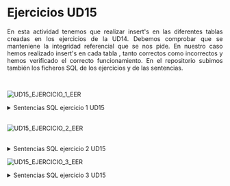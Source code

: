 <h1>Ejercicios UD15</h1>

<p align="justify"> En esta actividad tenemos que realizar insert's en las diferentes tablas creadas en los ejercicios de la UD14. Debemos comprobar que se manteniene la integridad referencial que se nos pide. En nuestro caso hemos realizado insert's en cada tabla , tanto correctos como incorrectos y hemos verificado el correcto funcionamiento. En el repositorio subimos también los ficheros SQL de los ejercicios y de las sentencias. </p>
<br>

 ![UD15_EJERCICIO_1_EER](https://user-images.githubusercontent.com/103035621/165347253-15d85d38-9858-4a8f-9f9c-5a3e837ef9c9.PNG)

<details>
  <summary>Sentencias SQL ejercicio 1 UD15</summary>
<br>
<p align="justify">En este ejercicio se realizan sentencias SQL hacia varias tablas para insertar datos y comprobar su correcto funcionamiento, a continuación vendrá el código utilizado. </p>
  
  ```sql
  -- INSERT EJERCICIO 1 UD15

/* INSERT TABLA DESPACHOS */
INSERT INTO DESPACHOS (NUMERO, CAPACIDAD) VALUES (1,10);
INSERT INTO DESPACHOS (NUMERO, CAPACIDAD) VALUES (2,15);
INSERT INTO DESPACHOS (NUMERO, CAPACIDAD) VALUES (3,20);
INSERT INTO DESPACHOS (NUMERO, CAPACIDAD) VALUES (4,25);
INSERT INTO DESPACHOS (NUMERO, CAPACIDAD) VALUES (5,30);
INSERT INTO DESPACHOS (NUMERO, CAPACIDAD) VALUES (6,35);
INSERT INTO DESPACHOS (NUMERO, CAPACIDAD) VALUES (7,40);
INSERT INTO DESPACHOS (NUMERO, CAPACIDAD) VALUES (8,45);
INSERT INTO DESPACHOS (NUMERO, CAPACIDAD) VALUES (9,50);
INSERT INTO DESPACHOS (NUMERO, CAPACIDAD) VALUES (10,55);
INSERT INTO DESPACHOS (NUMERO, CAPACIDAD) VALUES (11,60);
/* INSERT TABLA DIRECTORES */
INSERT INTO DIRECTORES (DNI, NOMBREAPELLIDOS, FK_DNIJEFE,FK_DESPACHO) VALUES ('4800000X', 'JOSUE', '4800000X', 1);
INSERT INTO DIRECTORES (DNI, NOMBREAPELLIDOS, FK_DNIJEFE,FK_DESPACHO) VALUES ('5500516S', 'PACO', '5500516S', 2);
INSERT INTO DIRECTORES (DNI, NOMBREAPELLIDOS, FK_DNIJEFE,FK_DESPACHO) VALUES ('6184948A', 'FEDE', '5500516S', 2);
INSERT INTO DIRECTORES (DNI, NOMBREAPELLIDOS, FK_DNIJEFE,FK_DESPACHO) VALUES ('1616165B', 'TUPU', '5500516S', 2);
INSERT INTO DIRECTORES (DNI, NOMBREAPELLIDOS, FK_DNIJEFE,FK_DESPACHO) VALUES ('6164164K', 'MENDIETA', '5500516S', 2);
INSERT INTO DIRECTORES (DNI, NOMBREAPELLIDOS, FK_DNIJEFE,FK_DESPACHO) VALUES ('3646465F', 'MARDONA', '4800000X', 1);
INSERT INTO DIRECTORES (DNI, NOMBREAPELLIDOS, FK_DNIJEFE,FK_DESPACHO) VALUES ('6118898L', 'JOZE', '6118898L', 3);
INSERT INTO DIRECTORES (DNI, NOMBREAPELLIDOS, FK_DNIJEFE,FK_DESPACHO) VALUES ('2655466Ñ', 'MARIA', '6118898L', 3);
INSERT INTO DIRECTORES (DNI, NOMBREAPELLIDOS, FK_DNIJEFE,FK_DESPACHO) VALUES ('1561566A', 'JOSEFA', '6118898L', 3);
INSERT INTO DIRECTORES (DNI, NOMBREAPELLIDOS, FK_DNIJEFE,FK_DESPACHO) VALUES ('1468948V', 'ANA', '6118898L', 3);
INSERT INTO DIRECTORES (DNI, NOMBREAPELLIDOS, FK_DNIJEFE,FK_DESPACHO) VALUES ('4516166Q', 'CLAUDIA', '4800000X', 1);
/* TUPLA DE ERROR , TODO OK */
INSERT INTO DIRECTORES (DNI, NOMBREAPELLIDOS, FK_DNIJEFE,FK_DESPACHO) VALUES ('66464894P', 'OCTAVIO', '000', 1);
SELECT * FROM DIRECTORES;
SELECT * FROM DESPACHOS;
  ```
 </details>
 <br>
 
![UD15_EJERCICIO_2_EER](https://user-images.githubusercontent.com/103035621/165347401-3c2b2e66-a22e-4b43-baa9-1035625fa047.PNG)

<br>
<details>
  <summary>Sentencias SQL ejercicio 2 UD15</summary>
<br>
<p align="justify">En este ejercicio se realizan sentencias SQL hacia varias tablas para insertar datos y comprobar su correcto funcionamiento, a continuación vendrá el código utilizado.</p>
  
  ```sql
-- INSERT EJERCICIO 2 UD15

/* INSERT EN LA TABLA PIEZAS */
INSERT INTO PIEZAS (NOMBRE) VALUES ('Codo 3/4');
INSERT INTO PIEZAS (NOMBRE) VALUES ('Manguito 3/4');
INSERT INTO PIEZAS (NOMBRE) VALUES ('Racor 1/2');
INSERT INTO PIEZAS (NOMBRE) VALUES ('Valvula anti-retorno');
INSERT INTO PIEZAS (NOMBRE) VALUES ('Bomba 230V');
INSERT INTO PIEZAS (NOMBRE) VALUES ('Sonda PT-100');
INSERT INTO PIEZAS (NOMBRE) VALUES ('Sonda PT-200');
INSERT INTO PIEZAS (NOMBRE) VALUES ('Sensor ultrasonidos');
INSERT INTO PIEZAS (NOMBRE) VALUES ('Sensor proximidad');
INSERT INTO PIEZAS (NOMBRE) VALUES ('Husillo DA');
/* INSERT EN TABLA PROVEEDORES */
INSERT INTO PROVEEDORES (ID, NOMBRE) VALUES ('PV01', 'Valvuleria jaimitong');
INSERT INTO PROVEEDORES (ID, NOMBRE) VALUES ('PV02', 'Valvuleria san juan');
INSERT INTO PROVEEDORES (ID, NOMBRE) VALUES ('PV03', 'Electronica jose');
INSERT INTO PROVEEDORES (ID, NOMBRE) VALUES ('PV04', 'Bombas vidl');
INSERT INTO PROVEEDORES (ID, NOMBRE) VALUES ('PV05', 'Tuberias pedrolo');
INSERT INTO PROVEEDORES (ID, NOMBRE) VALUES ('PV06', 'Electrovending');
INSERT INTO PROVEEDORES (ID, NOMBRE) VALUES ('PV07', 'Tus tubos.com');
INSERT INTO PROVEEDORES (ID, NOMBRE) VALUES ('PV08', 'Sensores maria');
INSERT INTO PROVEEDORES (ID, NOMBRE) VALUES ('PV09', 'Motobombas luis');
INSERT INTO PROVEEDORES (ID, NOMBRE) VALUES ('PV10', 'Sneckers plasticos joel');
/* INSERT EN LA TABLA SUMINISTRA */
INSERT INTO SUMINISTRA (CODIGOPIEZA, IDPROVEEDOR, PRECIO) VALUES (1, 'PV01', 150);
INSERT INTO SUMINISTRA (CODIGOPIEZA, IDPROVEEDOR, PRECIO) VALUES (2, 'PV02', 400);
INSERT INTO SUMINISTRA (CODIGOPIEZA, IDPROVEEDOR, PRECIO) VALUES (3, 'PV03', 450);
INSERT INTO SUMINISTRA (CODIGOPIEZA, IDPROVEEDOR, PRECIO) VALUES (4, 'PV04', 600);
INSERT INTO SUMINISTRA (CODIGOPIEZA, IDPROVEEDOR, PRECIO) VALUES (5, 'PV05', 1200);
INSERT INTO SUMINISTRA (CODIGOPIEZA, IDPROVEEDOR, PRECIO) VALUES (6, 'PV06', 165);
INSERT INTO SUMINISTRA (CODIGOPIEZA, IDPROVEEDOR, PRECIO) VALUES (7, 'PV07', 115);
INSERT INTO SUMINISTRA (CODIGOPIEZA, IDPROVEEDOR, PRECIO) VALUES (8, 'PV08', 99);
INSERT INTO SUMINISTRA (CODIGOPIEZA, IDPROVEEDOR, PRECIO) VALUES (9, 'PV09', 2000);
INSERT INTO SUMINISTRA (CODIGOPIEZA, IDPROVEEDOR, PRECIO) VALUES (10, 'PV10', 1500);
/* TUPLAS ERRONEAS , LA PRIMERA NO EXISTE EL VALOR 100 EN CODIGOPIEZAS Y LA SEGUNDA EL PV0100 TAMPOCO EXISTE*/
INSERT INTO SUMINISTRA (CODIGOPIEZA, IDPROVEEDOR, PRECIO) VALUES (100, 'PV01', 150);
INSERT INTO SUMINISTRA (CODIGOPIEZA, IDPROVEEDOR, PRECIO) VALUES (1, 'PV018', 150);
/* SELECT TABLA PIEZAS , PROVEEDORES Y SUMINISTRA */
SELECT * FROM PIEZAS;
SELECT * FROM PROVEEDORES;
SELECT * FROM SUMINISTRA;
  ```
 </details>
 
 ![UD15_EJERCICIO_3_EER](https://user-images.githubusercontent.com/103035621/165347462-46377c4b-09f7-4786-ae22-8d3e19548386.PNG)

 
 <details>
  <summary>Sentencias SQL ejercicio 3 UD15</summary>
<br>
<p align="justify">En este ejercicio se realizan sentencias SQL hacia varias tablas para insertar datos y comprobar su correcto funcionamiento, a continuación vendrá el código utilizado.</p>
  
  ```sql
-- INSERT EJERCICIO 3 UNIDAD 15

/* INSERT EN TABLA CIENTIFICOS */
INSERT INTO CIENTIFICOS (DNI, NOMBRE_APELLIDOS) VALUES ('651651L' , 'Paco rabano');
INSERT INTO CIENTIFICOS (DNI, NOMBRE_APELLIDOS) VALUES ('564161K' , 'Paco mer');
INSERT INTO CIENTIFICOS (DNI, NOMBRE_APELLIDOS) VALUES ('161466J' , 'Jose pinto');
INSERT INTO CIENTIFICOS (DNI, NOMBRE_APELLIDOS) VALUES ('861616H' , 'Pinto Uncuadro');
INSERT INTO CIENTIFICOS (DNI, NOMBRE_APELLIDOS) VALUES ('315115G' , 'Uncuadro cuelgo');
INSERT INTO CIENTIFICOS (DNI, NOMBRE_APELLIDOS) VALUES ('651661F' , 'Investigador X');
INSERT INTO CIENTIFICOS (DNI, NOMBRE_APELLIDOS) VALUES ('564164E' , 'Josefina Garsia');
INSERT INTO CIENTIFICOS (DNI, NOMBRE_APELLIDOS) VALUES ('654165D' , 'Mariadolores');
INSERT INTO CIENTIFICOS (DNI, NOMBRE_APELLIDOS) VALUES ('461565C' , 'Ana stasia');
INSERT INTO CIENTIFICOS (DNI, NOMBRE_APELLIDOS) VALUES ('464161A' , 'Maria yeye');
/* INSERT EN TABLA PROYECTO */
INSERT INTO PROYECTO (ID, NOMBRE, HORAS) VALUES ('PR01' , 'Proyecto Anacardo' , 100);
INSERT INTO PROYECTO (ID, NOMBRE, HORAS) VALUES ('PR02' , 'Proyecto Ana P' , 450);
INSERT INTO PROYECTO (ID, NOMBRE, HORAS) VALUES ('PR03' , 'Proyecto Ana X' , 360);
INSERT INTO PROYECTO (ID, NOMBRE, HORAS) VALUES ('PR04' , 'Proyecto Ana stroso' , 60);
INSERT INTO PROYECTO (ID, NOMBRE, HORAS) VALUES ('PR05' , 'Proyecto Ana lirico' , 2000);
INSERT INTO PROYECTO (ID, NOMBRE, HORAS) VALUES ('PR06' , 'Proyecto Ana tomico' , 1000);
INSERT INTO PROYECTO (ID, NOMBRE, HORAS) VALUES ('PR07' , 'Proyecto Anamaria' , 106);
INSERT INTO PROYECTO (ID, NOMBRE, HORAS) VALUES ('PR08' , 'Proyecto Analitico' , 115);
INSERT INTO PROYECTO (ID, NOMBRE, HORAS) VALUES ('PR09' , 'Proyecto Anastesia' , 290);
INSERT INTO PROYECTO (ID, NOMBRE, HORAS) VALUES ('PR10' , 'Proyecto Anaconda' , 480);
/* INSERT EN TABLA ASIGNADO_A */
INSERT INTO ASIGNADO_A (CIENTIFICO, PROYECTO) VALUES ('651651L', 'PR01');
INSERT INTO ASIGNADO_A (CIENTIFICO, PROYECTO) VALUES ('651661F', 'PR02');
INSERT INTO ASIGNADO_A (CIENTIFICO, PROYECTO) VALUES ('464161A', 'PR03');
INSERT INTO ASIGNADO_A (CIENTIFICO, PROYECTO) VALUES ('654165D', 'PR04');
INSERT INTO ASIGNADO_A (CIENTIFICO, PROYECTO) VALUES ('161466J', 'PR05');
INSERT INTO ASIGNADO_A (CIENTIFICO, PROYECTO) VALUES ('461565C', 'PR06');
INSERT INTO ASIGNADO_A (CIENTIFICO, PROYECTO) VALUES ('564164E', 'PR07');
INSERT INTO ASIGNADO_A (CIENTIFICO, PROYECTO) VALUES ('861616H', 'PR08');
/* SENTENCIAS QUE DARÁN ERROR POR INTEGRIDAD REFERENCIAL */
INSERT INTO ASIGNADO_A (CIENTIFICO, PROYECTO) VALUES ('0000000', 'PR09');
INSERT INTO ASIGNADO_A (CIENTIFICO, PROYECTO) VALUES ('1111111', 'PR10');
/* MOSTRAR TABLAS */
SELECT * FROM CIENTIFICOS;
SELECT * FROM PROYECTO; 
SELECT * FROM ASIGNADO_A;
  ```
 </details>
